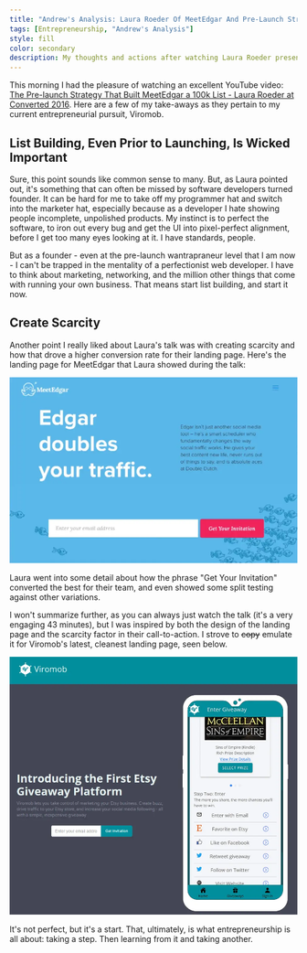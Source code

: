 ```yaml
---
title: "Andrew's Analysis: Laura Roeder Of MeetEdgar And Pre-Launch Strategy"
tags: [Entrepreneurship, "Andrew's Analysis"]
style: fill
color: secondary
description: My thoughts and actions after watching Laura Roeder present at Converted 2016
---
```


This morning I had the pleasure of watching an excellent YouTube video: [The Pre-launch Strategy That Built MeetEdgar a 100k List - Laura Roeder at Converted 2016](https://www.youtube.com/watch?v=GZt2Mz_JrvI).  Here are a few of my take-aways as they pertain to my current entrepreneurial pursuit, Viromob.

## List Building, Even Prior to Launching, Is Wicked Important

Sure, this point sounds like common sense to many.  But, as Laura pointed out, it's something that can often be missed by software developers turned founder.  It can be hard for me to take off my programmer hat and switch into the marketer hat, especially because as a developer I hate showing people incomplete, unpolished products.  My instinct is to perfect the software, to iron out every bug and get the UI into pixel-perfect alignment, before I get too many eyes looking at it.  I have standards, people.

But as a founder - even at the pre-launch wantrapraneur level that I am now - I can't be trapped in the mentality of a perfectionist web developer.  I have to think about marketing, networking, and the million other things that come with running your own business.  That means start list building, and start it now.

## Create Scarcity

Another point I really liked about Laura's talk was with creating scarcity and how that drove a higher conversion rate for their landing page.  Here's the landing page for MeetEdgar that Laura showed during the talk:

![](/assets/MeetEdgar-landing-page.webp)

Laura went into some detail about how the phrase "Get Your Invitation" converted the best for their team, and even showed some split testing against other variations.

I won't summarize further, as you can always just watch the talk (it's a very engaging 43 minutes), but I was inspired by both the design of the landing page and the scarcity factor in their call-to-action.  I strove to ~~copy~~ emulate it for Viromob's latest, cleanest landing page, seen below.

![](/assets/viromob-landing-page.webp)

It's not perfect, but it's a start.  That, ultimately, is what entrepreneurship is all about: taking a step.  Then learning from it and taking another.